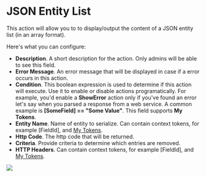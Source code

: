 # JSON Entity List

This action will allow you to to display/output the content of a JSON entity list \(in an array format\).

Here's what you can configure:

* **Description**. A short description for the action. Only admins will be able to see this field.
* **Error Message**. An error message that will be displayed in case if a error occurs in this action.
* **Condition**. This boolean expression is used to determine if this action will execute. Use it to enable or disable actions programatically. For example, you'd enable a **ShowError** action only if you've found an error let's say when you parsed a response from a web service. A common example is **\[SomeField\] == "Some Value"**. This field supports **My Tokens**. 
* **Entity Name**. Name of entity to serialize. Can contain context tokens, for example \[FieldId\], and [My Tokens](http://www.dnnsharp.com/dnn/modules/my-custom-tokens).
* **Http Code**. The http code that will be returned.
* **Criteria**. Provide criteria to determine which entries are removed.
* **HTTP Headers**. Can contain context tokens, for example \[FieldId\], and [My Tokens](http://www.dnnsharp.com/dnn/modules/my-custom-tokens).

![](http://static.dnnsharp.com/documentation/output_json_entity_list.png)

